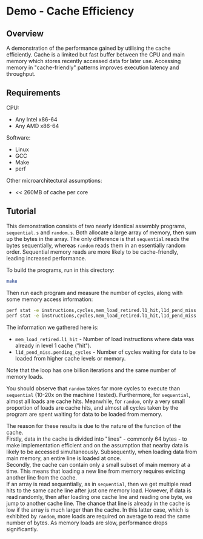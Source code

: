 # Demo - Cache Efficiency

## Overview

A demonstration of the performance gained by utilising the cache efficiently. Cache is a limited but fast buffer between the CPU and main memory which stores recently accessed data for later use.
Accessing memory in "cache-friendly" patterns improves execution latency and throughput.

## Requirements

CPU:

- Any Intel x86-64
- Any AMD x86-64

Software:

- Linux
- GCC
- Make
- perf

Other microarchitectural assumptions:

- &lt;&lt; 260MB of cache per core

## Tutorial

This demonstration consists of two nearly identical assembly programs, `sequential.s` and `random.s`. Both allocate a large array of memory, then sum up the bytes in the array. The only difference is that `sequential` reads the bytes sequentially, whereas `random` reads them in an essentially random order. Sequential memory reads are more likely to be cache-friendly, leading increased performance.

To build the programs, run in this directory:

```bash
make
```

Then run each program and measure the number of cycles, along with some memory access information:

```bash
perf stat -e instructions,cycles,mem_load_retired.l1_hit,l1d_pend_miss.pending_cycles ./sequential
perf stat -e instructions,cycles,mem_load_retired.l1_hit,l1d_pend_miss.pending_cycles ./random
```

The information we gathered here is:

- `mem_load_retired.l1_hit` - Number of load instructions where data was already in level 1 cache ("hit").
- `l1d_pend_miss.pending_cycles` - Number of cycles waiting for data to be loaded from higher cache levels or memory.

Note that the loop has one billion iterations and the same number of memory loads.

You should observe that `random` takes far more cycles to execute than `sequential` (10-20x on the machine I tested). Furthermore, for `sequential`, almost all loads are cache hits. Meanwhile, for `random`, only a very small proportion of loads are cache hits, and almost all cycles taken by the program are spent waiting for data to be loaded from memory.

The reason for these results is due to the nature of the function of the cache.  
Firstly, data in the cache is divided into "lines" - commonly 64 bytes - to make implementation efficient and on the assumption that nearby data is likely to be accessed simultaneously. Subsequently, when loading data from main memory, an entire line is loaded at once.  
Secondly, the cache can contain only a small subset of main memory at a time. This means that loading a new line from memory requires evicting another line from the cache.  
If an array is read sequentially, as in `sequential`, then we get multiple read hits to the same cache line after just one memory load. However, if data is read randomly, then after loading one cache line and reading one byte, we jump to another cache line. The chance that line is already in the cache is low if the array is much larger than the cache. In this latter case, which is exhibited by `random`, more loads are required on average to read the same number of bytes. As memory loads are slow, performance drops significantly.
